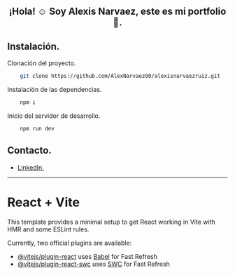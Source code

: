 <h2 align="center">¡Hola! ☺ Soy Alexis Narvaez, este es mi portfolio 👾.</h2>

## Instalación.

Clonación del proyecto.


```bash 
    git clone https://github.com/AlexNarvaez00/alexisnarvaezruiz.git
```

Instalación de las dependencias.

```bash 
    npm i
```

Inicio del servidor de desarrollo.

```bash 
    npm run dev
```

## Contacto.

* [LinkedIn.](https://www.linkedin.com/in/alexis-narvaez-ruiz)

____
# React + Vite

This template provides a minimal setup to get React working in Vite with HMR and some ESLint rules.

Currently, two official plugins are available:

- [@vitejs/plugin-react](https://github.com/vitejs/vite-plugin-react/blob/main/packages/plugin-react/README.md) uses [Babel](https://babeljs.io/) for Fast Refresh
- [@vitejs/plugin-react-swc](https://github.com/vitejs/vite-plugin-react-swc) uses [SWC](https://swc.rs/) for Fast Refresh
